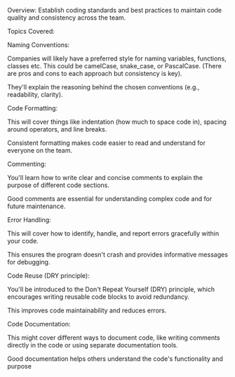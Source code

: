 Overview: Establish coding standards and best practices to maintain code quality and consistency across the team.

Topics Covered:

Naming Conventions:

Companies will likely have a preferred style for naming variables, functions, classes etc. This could be camelCase, snake_case, or PascalCase. (There are pros and cons to each approach but consistency is key).

They'll explain the reasoning behind the chosen conventions (e.g., readability, clarity).

Code Formatting:

This will cover things like indentation (how much to space code in), spacing around operators, and line breaks.

Consistent formatting makes code easier to read and understand for everyone on the team.

Commenting:

You'll learn how to write clear and concise comments to explain the purpose of different code sections.

Good comments are essential for understanding complex code and for future maintenance.

Error Handling:

This will cover how to identify, handle, and report errors gracefully within your code.

This ensures the program doesn't crash and provides informative messages for debugging.

Code Reuse (DRY principle):

You'll be introduced to the Don't Repeat Yourself (DRY) principle, which encourages writing reusable code blocks to avoid redundancy.

This improves code maintainability and reduces errors.

Code Documentation:

This might cover different ways to document code, like writing comments directly in the code or using separate documentation tools.

Good documentation helps others understand the code's functionality and purpose